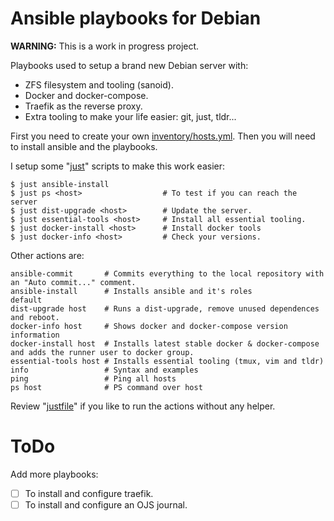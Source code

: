 # Ansible playbooks for Debian

**WARNING:** This is a work in progress project.

Playbooks used to setup a brand new Debian server with:
- ZFS filesystem and tooling (sanoid).
- Docker and docker-compose.
- Traefik as the reverse proxy.
- Extra tooling to make your life easier: git, just, tldr...

First you need to create your own [inventory/hosts.yml](https://docs.ansible.com/ansible/latest/collections/ansible/builtin/yaml_inventory.html#examples).
Then you will need to install ansible and the playbooks.

I setup some "[just](https://github.com/casey/just#packages)" scripts to make this work easier:

```
$ just ansible-install
$ just ps <host>                  # To test if you can reach the server
$ just dist-upgrade <host>        # Update the server.
$ just essential-tools <host>     # Install all essential tooling.
$ just docker-install <host>      # Install docker tools
$ just docker-info <host>         # Check your versions.
```

Other actions are:

    ansible-commit       # Commits everything to the local repository with an "Auto commit..." comment.
    ansible-install      # Installs ansible and it's roles
    default
    dist-upgrade host    # Runs a dist-upgrade, remove unused dependences and reboot.
    docker-info host     # Shows docker and docker-compose version information
    docker-install host  # Installs latest stable docker & docker-compose and adds the runner user to docker group.
    essential-tools host # Installs essential tooling (tmux, vim and tldr)
    info                 # Syntax and examples
    ping                 # Ping all hosts
    ps host              # PS command over host

Review "[justfile](https://github.com/marcbria/ansible/blob/main/justfile)" if you like to run the actions without any helper.

# ToDo

Add more playbooks:
- [ ] To install and configure traefik.
- [ ] To install and configure an OJS journal.
